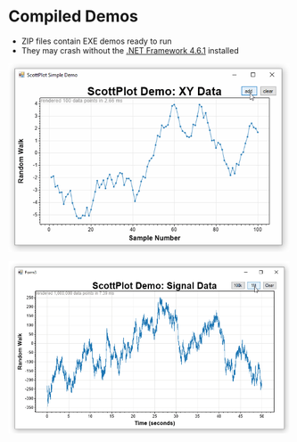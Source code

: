 # Compiled Demos 

* ZIP files contain EXE demos ready to run
* They may crash without the [.NET Framework 4.6.1](dotNet%204.6.1%20installer.exe) installed

![](demo_scatter.gif)

![](demo_signal.gif)